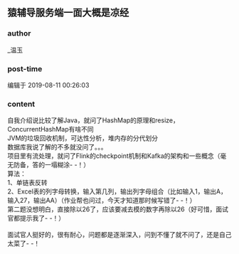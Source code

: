 ## 猿辅导服务端一面大概是凉经
### author 
_温玉
### post-time 

编辑于  2019-08-11 00:26:03
### content 
<div class="post-topic-des nc-post-content">
 <div>
  自我介绍说比较了解Java，就问了HashMap的原理和resize，
  <span>
   ConcurrentHashMap有啥不同
  </span>
 </div>
 <div>
  JVM的垃圾回收机制，可达性分析，堆内存的分代划分
 </div>
 <div>
  数据库我说了解的不多就没问了。。。
 </div>
 <div>
  项目里有流处理，就问了Flink的checkpoint机制和Kafka的架构和一些概念（毫无防备，答的一塌糊涂- -！）
 </div>
 <div>
  算法：
 </div>
 <div>
  1、单链表反转
 </div>
 <div>
  2、Excel表的列字母转换，输入第几列，输出列字母组合（比如输入1，输出A，输入27，输出AA）（作业帮也问过，今天才知道那时候写错了- -！）
 </div>
 <div>
  第二题没想明白，直接除以26了，应该要减去模的数字再除以26（好可惜，面试官都提示我了- -！）
 </div>
 <div>
  <br/>
 </div>
 <div>
  面试官人挺好的，很有耐心，问题都是逐渐深入，问到不懂了就不问了，还是自己太菜了- -！
 </div>
</div>

